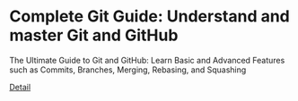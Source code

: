 # Complete Git Guide: Understand and master Git and GitHub

The Ultimate Guide to Git and GitHub: Learn Basic and Advanced Features such as Commits, Branches, Merging, Rebasing, and Squashing 

[Detail](https://eduitfree.com/courses/complete-git-guide-understand-and-master-git-and-github)
